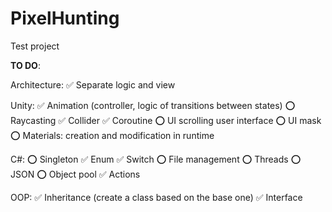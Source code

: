 # PixelHunting
Test project

**TO DO**:

Architecture:
:white_check_mark: Separate logic and view

Unity:
:white_check_mark: Animation (controller, logic of transitions between states)
:o: Raycasting
:white_check_mark: Collider
:white_check_mark: Coroutine
:o: UI scrolling user interface
:o: UI mask
:o: Materials: creation and modification in runtime

C#:
:o: Singleton
:white_check_mark: Enum
:white_check_mark: Switch
:o: File management
:o: Threads
:o: JSON
:o: Object pool
:white_check_mark: Actions

OOP:
:white_check_mark: Inheritance (create a class based on the base one)
:white_check_mark: Interface